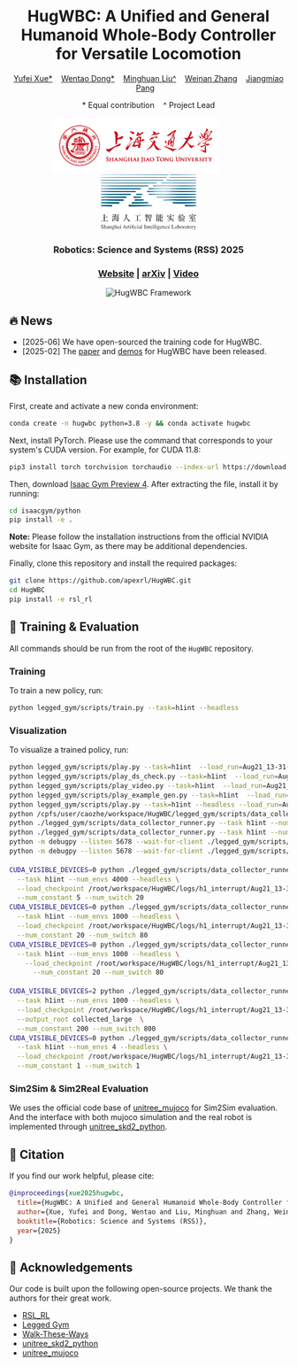 <div align="center">
  <h1><strong>HugWBC: A Unified and General Humanoid Whole-Body Controller for Versatile Locomotion</strong></h1>
  <p>
    <a href=''>Yufei Xue*</a> &nbsp;&nbsp;
    <a href='https://github.com/WentDong'>Wentao Dong*</a> &nbsp;&nbsp;
    <a href='https://minghuanliu.com'>Minghuan Liu^</a> &nbsp;&nbsp;
    <a href='https://wnzhang.net/'>Weinan Zhang</a> &nbsp;&nbsp;
    <a href='https://oceanpang.github.io/'>Jiangmiao Pang</a> &nbsp;&nbsp;
  </p>
  <p>
  * Equal contribution&nbsp;&nbsp;&nbsp;&nbsp;^ Project Lead
  </p>
  <p>
      <img src="./imgs/sjtu.png" height="100" alt="SJTU Logo"> &nbsp; &nbsp; &nbsp; &nbsp; &nbsp; &nbsp; 
      <img src="./imgs/share-logo.png" height="100" alt="Share Logo">
  </p>
  <h3>Robotics: Science and Systems (RSS) 2025</h3>
  <h3>
    <a href="https://hugwbc.github.io/">Website</a> | 
    <a href="https://arxiv.org/abs/2502.03206/">arXiv</a> | 
    <a href="https://www.youtube.com/watch?v=JP9A0EIu7nc">Video</a> 
  </h3>
  <img src="./imgs/framework.png" width="90%" alt="HugWBC Framework">
</div>

## 🔥 News
- \[2025-06] We have open-sourced the training code for HugWBC.
- \[2025-02] The [paper](https://arxiv.org/abs/2502.03206) and [demos](https://hugwbc.github.io) for HugWBC have been released.

## 📚 Installation

First, create and activate a new conda environment:
```bash
conda create -n hugwbc python=3.8 -y && conda activate hugwbc
```

Next, install PyTorch. Please use the command that corresponds to your system's CUDA version. For example, for CUDA 11.8:
```bash
pip3 install torch torchvision torchaudio --index-url https://download.pytorch.org/whl/cu118
```

Then, download [Isaac Gym Preview 4](https://developer.nvidia.com/isaac-gym/download). After extracting the file, install it by running:
```bash
cd isaacgym/python
pip install -e .
```
**Note:** Please follow the installation instructions from the official NVIDIA website for Isaac Gym, as there may be additional dependencies.

Finally, clone this repository and install the required packages:
```bash
git clone https://github.com/apexrl/HugWBC.git 
cd HugWBC
pip install -e rsl_rl
```

## 🚀 Training & Evaluation

All commands should be run from the root of the `HugWBC` repository.

### Training
To train a new policy, run:
```bash
python legged_gym/scripts/train.py --task=h1int --headless 
```

### Visualization
To visualize a trained policy, run:
```bash
python legged_gym/scripts/play.py --task=h1int  --load_run=Aug21_13-31-13_ --checkpoint=40000
python legged_gym/scripts/play_ds_check.py --task=h1int  --load_run=Aug21_13-31-13_ --checkpoint=40000 --headless
python legged_gym/scripts/play_video.py --task=h1int  --load_run=Aug21_13-31-13_ --checkpoint=40000
python legged_gym/scripts/play_example_gen.py --task=h1int  --load_run=Aug21_13-31-13_ --checkpoint=40000
python legged_gym/scripts/play.py --task=h1int --headless --load_run=Aug21_13-31-13_ --checkpoint=40000
python /cpfs/user/caozhe/workspace/HugWBC/legged_gym/scripts/data_collector_runner.py --task h1int --num_envs 2 --headless --num_constant 1 --num_switch 1
python ./legged_gym/scripts/data_collector_runner.py --task h1int --num_envs 2 --headless --load_checkpoint /root/workspace/HugWBC/logs/h1_interrupt/Aug21_13-31-13_/model_40000.pt --num_constant 1 --num_switch 1
python ./legged_gym/scripts/data_collector_runner.py --task h1int --num_envs 1000 --headless --load_checkpoint /root/workspace/HugWBC/logs/h1_interrupt/Aug21_13-31-13_/model_40000.pt --num_constant 20 --num_switch 80
python -m debugpy --listen 5678 --wait-for-client ./legged_gym/scripts/data_collector_runner.py --task h1int --num_envs 1000 --headless --load_checkpoint /root/workspace/HugWBC/logs/h1_interrupt/Aug21_13-31-13_/model_40000.pt --num_constant 20 --num_switch 80
python -m debugpy --listen 5678 --wait-for-client ./legged_gym/scripts/data_collector_runner.py --task h1int --num_envs 2 --headless --load_checkpoint /root/workspace/HugWBC/logs/h1_interrupt/Aug21_13-31-13_/model_40000.pt --num_constant 1 --num_switch 1

CUDA_VISIBLE_DEVICES=0 python ./legged_gym/scripts/data_collector_runner.py \
  --task h1int --num_envs 4000 --headless \
  --load_checkpoint /root/workspace/HugWBC/logs/h1_interrupt/Aug21_13-31-13_/model_40000.pt \
  --num_constant 5 --num_switch 20
CUDA_VISIBLE_DEVICES=0 python ./legged_gym/scripts/data_collector_runner.py \
  --task h1int --num_envs 1000 --headless \
  --load_checkpoint /root/workspace/HugWBC/logs/h1_interrupt/Aug21_13-31-13_/model_40000.pt \
  --num_constant 20 --num_switch 80
CUDA_VISIBLE_DEVICES=0 python ./legged_gym/scripts/data_collector_runner.py \
  --task h1int --num_envs 1000 --headless \
    --load_checkpoint /root/workspace/HugWBC/logs/h1_interrupt/Aug21_13-31-13_/model_40000.pt \
      --num_constant 20 --num_switch 80

CUDA_VISIBLE_DEVICES=2 python ./legged_gym/scripts/data_collector_runner.py \
  --task h1int --num_envs 1000 --headless \
  --load_checkpoint /root/workspace/HugWBC/logs/h1_interrupt/Aug21_13-31-13_/model_40000.pt \
  --output_root collected_large  \
  --num_constant 200 --num_switch 800
CUDA_VISIBLE_DEVICES=0 python ./legged_gym/scripts/data_collector_runner.py \
  --task h1int --num_envs 4 --headless \
  --load_checkpoint /root/workspace/HugWBC/logs/h1_interrupt/Aug21_13-31-13_/model_40000.pt \
  --num_constant 1 --num_switch 1
```

### Sim2Sim & Sim2Real Evaluation
We uses the official code base of [unitree_mujoco](https://github.com/unitreerobotics/unitree_mujoco) for Sim2Sim evaluation. And the interface with both mujoco simulation and the real robot is implemented through [unitree_skd2_python](https://github.com/unitreerobotics/unitree_sdk2_python).

## 🔗 Citation

If you find our work helpful, please cite:
```bibtex
@inproceedings{xue2025hugwbc,
  title={HugWBC: A Unified and General Humanoid Whole-Body Controller for Versatile Locomotion}, 
  author={Xue, Yufei and Dong, Wentao and Liu, Minghuan and Zhang, Weinan and Pang, Jiangmiao},
  booktitle={Robotics: Science and Systems (RSS)},
  year={2025}
}
```

## 👏 Acknowledgements

Our code is built upon the following open-source projects. We thank the authors for their great work.
- [RSL_RL](https://github.com/leggedrobotics/rsl_rl)
- [Legged Gym](https://github.com/leggedrobotics/legged_gym)
- [Walk-These-Ways](https://github.com/Improbable-AI/walk-these-ways)
- [unitree_skd2_python](https://github.com/unitreerobotics/unitree_sdk2_python)
- [unitree_mujoco](https://github.com/unitreerobotics/unitree_mujoco)

